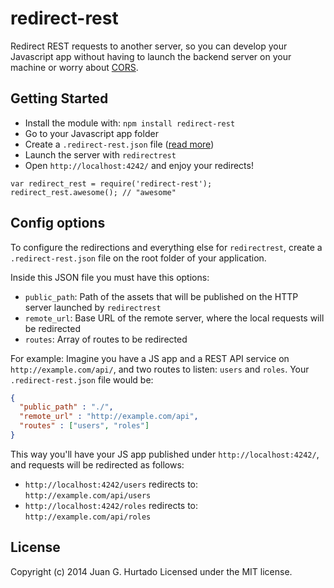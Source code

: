 # redirect-rest

Redirect REST requests to another server, so you can develop your Javascript app without having to launch the backend server on your machine or worry about [CORS](http://en.wikipedia.org/wiki/Cross-origin_resource_sharing).

## Getting Started

- Install the module with: `npm install redirect-rest`
- Go to your Javascript app folder
- Create a `.redirect-rest.json` file ([read more](#config-options))
- Launch the server with `redirectrest`
- Open `http://localhost:4242/` and enjoy your redirects!

```
var redirect_rest = require('redirect-rest');
redirect_rest.awesome(); // "awesome"
```

## Config options

To configure the redirections and everything else for `redirectrest`, create a `.redirect-rest.json` file on the root folder of your application.

Inside this JSON file you must have this options:

- `public_path`: Path of the assets that will be published on the HTTP server launched by `redirectrest`
- `remote_url`: Base URL of the remote server, where the local requests will be redirected
- `routes`: Array of routes to be redirected

For example: Imagine you have a JS app and a REST API service on `http://example.com/api/`, and two routes to listen: `users` and `roles`. Your `.redirect-rest.json` file would be:

```json
{
  "public_path" : "./",
  "remote_url" : "http://example.com/api",
  "routes" : ["users", "roles"]
}
```

This way you'll have your JS app published under `http://localhost:4242/`, and requests will be redirected as follows:

- `http://localhost:4242/users` redirects to: `http://example.com/api/users`
- `http://localhost:4242/roles` redirects to: `http://example.com/api/roles`

## License
Copyright (c) 2014 Juan G. Hurtado
Licensed under the MIT license.
